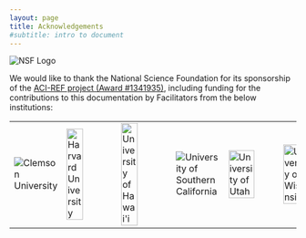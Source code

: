 ```yaml
---
layout: page
title: Acknowledgements
#subtitle: intro to document
---
```


![NSF Logo](../img/nsf1.gif) 

We would like to thank the National Science Foundation for its sponsorship of the 
<a href="http://www.nsf.gov/awardsearch/showAward?AWD_ID=1341935">ACI-REF project 
(Award #1341935)</a>, including funding for the contributions to 
this documentation by Facilitators from the below institutions:

<table width="100%"><tr>
<td width="16%"><img src="../img/clemson.png" alt="Clemson University"></td>
<td width="16%"><img src="../img/harvard.png" alt="Harvard University" width="60%"></td>
<td width="16%"><img src="../img/hawaii.png" alt="University of Hawai'i" width="60%"></td>
<td width="16%"><img src="../img/usc.jpg" alt="University of Southern California"></td>
<td width="16%"><img src="../img/utah.png" alt="University of Utah" width="75%"></td>
<td width="16%"><img src="../img/wisconsin.png" alt="University of Wisconsin" width="80%"></td>
</tr></table>